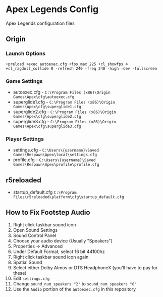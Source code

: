 # Apex Legends Config

Apex Legends configuration files

## Origin

### Launch Options

```
+preload +exec autoexec.cfg +fps_max 225 +cl_showfps 4 +cl_ragdoll_collide 0 -refresh 240 -freq 240 -high -dev -fullscreen
```

### Game Settings

* autoexec.cfg - `C:\Program Files (x86)\Origin Games\Apex\cfg\autoexec.cfg`
* superglide1.cfg - `C:\Program Files (x86)\Origin Games\Apex\cfg\superglide1.cfg`
* superglide2.cfg - `C:\Program Files (x86)\Origin Games\Apex\cfg\superglide2.cfg`
* superglide3.cfg - `C:\Program Files (x86)\Origin Games\Apex\cfg\superglide3.cfg`

### Player Settings

* settings.cfg - `C:\Users\{username}\Saved Games\Respawn\Apex\local\settings.cfg`
* profile.cfg - `C:\Users\{username}\Saved Games\Respawn\Apex\profile\profile.cfg`

## r5reloaded

* startup_default.cfg `C:\Program Files\r5reloaded\platform\cfg\startup_default.cfg`

## How to Fix Footstep Audio

1. Right click taskbar sound icon
2. Open Sound Settings
3. Sound Control Panel
4. Choose your audio device (Usually "Speakers")
5. Properties -> Advanced
6. Under Default Format, select 16 bit 44100hz
7. Right click taskbar sound icon again
8. Spatial Sound
9. Select either Dolby Atmos or DTS HeadphoneX (you'll have to pay for these)
10. Edit `settings.cfg`
11. Change `sound_num_speakers "2"` to `sound_num_speakers "8"`
12. Use the `Audio` portion of the `autoexec.cfg` in this repository